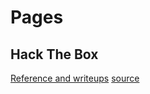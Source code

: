 # Pages

## Hack The Box

[Reference and writeups](/pages/hack-the-box)
[source](github.com/so-jelly/hack-the-box)
